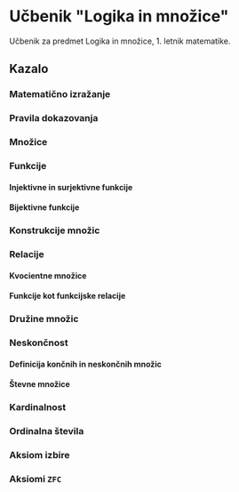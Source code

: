 # Učbenik "Logika in množice"

Učbenik za predmet Logika in množice, 1. letnik matematike.

## Kazalo

### Matematično izražanje

### Pravila dokazovanja

### Množice

### Funkcije

#### Injektivne in surjektivne funkcije

#### Bijektivne funkcije

### Konstrukcije množic

### Relacije

#### Kvocientne množice

#### Funkcije kot funkcijske relacije

### Družine množic

### Neskončnost

#### Definicija končnih in neskončnih množic

#### Števne množice

### Kardinalnost

### Ordinalna števila

### Aksiom izbire

### Aksiomi `ZFC`

